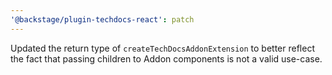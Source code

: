 ```yaml
---
'@backstage/plugin-techdocs-react': patch
---
```


Updated the return type of `createTechDocsAddonExtension` to better reflect the fact that passing children to Addon components is not a valid use-case.
